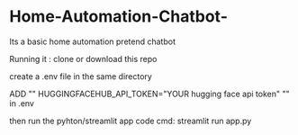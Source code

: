 # Home-Automation-Chatbot-
Its a basic home automation pretend chatbot

Running it :
  clone or download this repo
  
  create a .env file in the same directory
  
  ADD ""  HUGGINGFACEHUB_API_TOKEN="YOUR hugging face api token"  "" in .env
  
  then run the pyhton/streamlit app code cmd: streamlit run app.py
